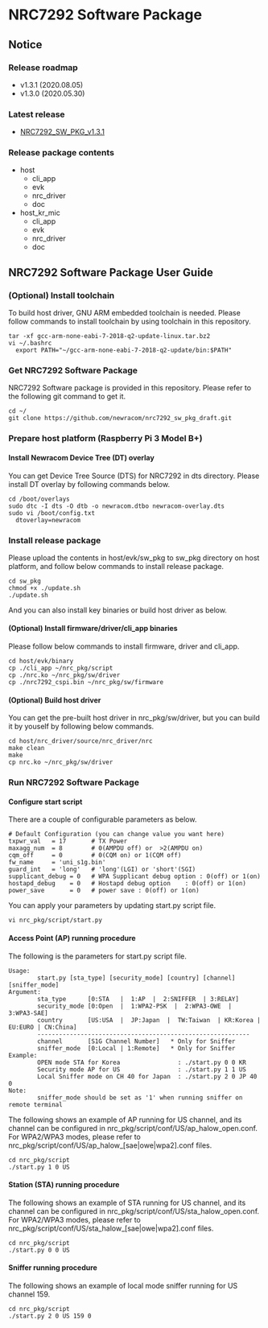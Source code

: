 # NRC7292 Software Package

## Notice
### Release roadmap
- v1.3.1 (2020.08.05)
- v1.3.0 (2020.05.30)

### Latest release
- [NRC7292_SW_PKG_v1.3.1](https://github.com/newracom/nrc7292_sw_pkg/releases/tag/v1.3.1)

### Release package contents
- host
  - cli_app
  - evk
  - nrc_driver
  - doc
- host_kr_mic
  - cli_app
  - evk
  - nrc_driver
  - doc

## NRC7292 Software Package User Guide
### (Optional) Install toolchain
To build host driver, GNU ARM embedded toolchain is needed.
Please follow commands to install toolchain by using toolchain in this repository.
```
tar -xf gcc-arm-none-eabi-7-2018-q2-update-linux.tar.bz2
vi ~/.bashrc
  export PATH="~/gcc-arm-none-eabi-7-2018-q2-update/bin:$PATH"
```
### Get NRC7292 Software Package
NRC7292 Software package is provided in this repository. Please refer to the following git command to get it.
```
cd ~/
git clone https://github.com/newracom/nrc7292_sw_pkg_draft.git
```
### Prepare host platform (Raspberry Pi 3 Model B+)
#### Install Newracom Device Tree (DT) overlay
You can get Device Tree Source (DTS) for NRC7292 in dts directory. Please install DT overlay by following commands below.
```
cd /boot/overlays
sudo dtc -I dts -O dtb -o newracom.dtbo newracom-overlay.dts
sudo vi /boot/config.txt
  dtoverlay=newracom
```
### Install release package 
Please upload the contents in host/evk/sw_pkg to sw_pkg directory on host platform, and follow below commands to install release package.
```
cd sw_pkg
chmod +x ./update.sh
./update.sh
```
And you can also install key binaries or build host driver as below.
#### (Optional) Install firmware/driver/cli_app binaries
Please follow below commands to install firmware, driver and cli_app.
```
cd host/evk/binary
cp ./cli_app ~/nrc_pkg/script
cp ./nrc.ko ~/nrc_pkg/sw/driver
cp ./nrc7292_cspi.bin ~/nrc_pkg/sw/firmware
```
#### (Optional) Build host driver
You can get the pre-built host driver in nrc_pkg/sw/driver, but you can build it by youself by following below commands.
```
cd host/nrc_driver/source/nrc_driver/nrc
make clean
make
cp nrc.ko ~/nrc_pkg/sw/driver
```
### Run NRC7292 Software Package
#### Configure start script
There are a couple of configurable parameters as below.
```
# Default Configuration (you can change value you want here)
txpwr_val   = 17       # TX Power
maxagg_num  = 8        # 0(AMPDU off) or  >2(AMPDU on)
cqm_off     = 0        # 0(CQM on) or 1(CQM off)
fw_name     = 'uni_s1g.bin'
guard_int   = 'long'   # 'long'(LGI) or 'short'(SGI)
supplicant_debug = 0   # WPA Supplicant debug option : 0(off) or 1(on)
hostapd_debug    = 0   # Hostapd debug option    : 0(off) or 1(on)
power_save       = 0   # power save : 0(off) or 1(on)
```
You can apply your parameters by updating start.py script file.
```
vi nrc_pkg/script/start.py
```
#### Access Point (AP) running procedure
The following is the parameters for start.py script file.
```
Usage:
        start.py [sta_type] [security_mode] [country] [channel] [sniffer_mode]
Argument:
        sta_type      [0:STA   |  1:AP  |  2:SNIFFER  | 3:RELAY]
        security_mode [0:Open  |  1:WPA2-PSK  |  2:WPA3-OWE  |  3:WPA3-SAE]
        country       [US:USA  |  JP:Japan  |  TW:Taiwan  | KR:Korea | EU:EURO | CN:China]
        -----------------------------------------------------------
        channel       [S1G Channel Number]   * Only for Sniffer
        sniffer_mode  [0:Local | 1:Remote]   * Only for Sniffer
Example:
        OPEN mode STA for Korea                : ./start.py 0 0 KR
        Security mode AP for US                : ./start.py 1 1 US
        Local Sniffer mode on CH 40 for Japan  : ./start.py 2 0 JP 40 0
Note:
        sniffer_mode should be set as '1' when running sniffer on remote terminal
```
The following shows an example of AP running for US channel, and its channel can be configured in nrc_pkg/script/conf/US/ap_halow_open.conf. For WPA2/WPA3 modes, please refer to nrc_pkg/script/conf/US/ap_halow_[sae|owe|wpa2].conf files.
```
cd nrc_pkg/script
./start.py 1 0 US
```
#### Station (STA) running procedure
The following shows an example of STA running for US channel, and its channel can be configured in nrc_pkg/script/conf/US/sta_halow_open.conf. For WPA2/WPA3 modes, please refer to nrc_pkg/script/conf/US/sta_halow_[sae|owe|wpa2].conf files.
```
cd nrc_pkg/script
./start.py 0 0 US
```
#### Sniffer running procedure
The following shows an example of local mode sniffer running for US channel 159.
```
cd nrc_pkg/script
./start.py 2 0 US 159 0
```
